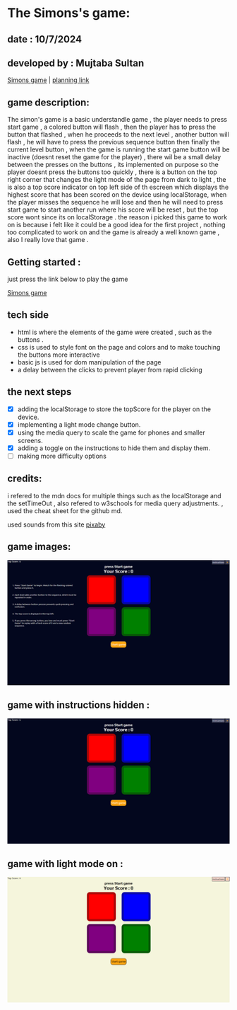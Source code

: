 # The Simons's game:

## date : 10/7/2024

## developed by : Mujtaba Sultan

[Simons game](https://mujtabasultan.github.io/Simons-game/) | [planning link](https://github.com/MujtabaSultan/Simons-game/blob/main/planning.md)

## game description:

The simon's game is a basic understandle game , the player needs to press start game , a colored button will flash , then the player has to press the button that flashed , when he proceeds to the next level , another button will flash , he will have to press the previous sequence button then finally the current level button , when the game is running the start game button will be inactive (doesnt reset the game for the player) , there wil be a small delay between the presses on the buttons , its implemented on purpose so the player doesnt press the buttons too quickly , there is a button on the top right corner that changes the light mode of the page from dark to light , the is also a top score indicator on top left side of th escreen which displays the highest score that has been scored on the device using localStorage, when the player misses the sequence he will lose and then he will need to press start game to start another run where his score will be reset , but the top score wont since its on localStorage . the reason i picked this game to work on is because i felt like it could be a good idea for the first project , nothing too complicated to work on and the game is already a well known game , also I really love that game .

## Getting started :

just press the link below to play the game

[Simons game](https://mujtabasultan.github.io/Simons-game/)

## tech side

- html is where the elements of the game were created , such as the buttons .
- css is used to style font on the page and colors and to make touching the buttons more interactive
- basic js is used for dom manipulation of the page
- a delay between the clicks to prevent player from rapid clicking

## the next steps

- [x] adding the localStorage to store the topScore for the player on the device.
- [x] implementing a light mode change button.
- [x] using the media query to scale the game for phones and smaller screens.
- [x] adding a toggle on the instructions to hide them and display them.
- [ ] making more difficulty options

## credits:

i refered to the mdn docs for multiple things such as the localStorage and the setTimeOut , also refered to w3schools for media query adjustments. , used the cheat sheet for the github md.

used sounds from this site [pixaby](https://pixabay.com/sound-effects/search/simon-game/)

## game images:

![the game](<./pictures/Screenshot%20(127).png>)

## game with instructions hidden :

![the game](<./pictures/Screenshot%20(128).png>)

## game with light mode on :

![the game](<./pictures/Screenshot%20(129).png>)
